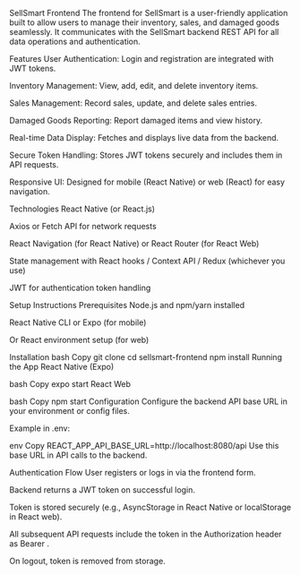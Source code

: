 SellSmart Frontend
The frontend for SellSmart is a user-friendly application built to allow users to manage their inventory, sales, and damaged goods seamlessly. It communicates with the SellSmart backend REST API for all data operations and authentication.

Features
User Authentication: Login and registration are integrated with JWT tokens.

Inventory Management: View, add, edit, and delete inventory items.

Sales Management: Record sales, update, and delete sales entries.

Damaged Goods Reporting: Report damaged items and view history.

Real-time Data Display: Fetches and displays live data from the backend.

Secure Token Handling: Stores JWT tokens securely and includes them in API requests.

Responsive UI: Designed for mobile (React Native) or web (React) for easy navigation.

Technologies
React Native (or React.js)

Axios or Fetch API for network requests

React Navigation (for React Native) or React Router (for React Web)

State management with React hooks / Context API / Redux (whichever you use)

JWT for authentication token handling

Setup Instructions
Prerequisites
Node.js and npm/yarn installed

React Native CLI or Expo (for mobile)

Or React environment setup (for web)

Installation
bash
Copy
git clone <your-frontend-repo-url>
cd sellsmart-frontend
npm install
Running the App
React Native (Expo)

bash
Copy
expo start
React Web

bash
Copy
npm start
Configuration
Configure the backend API base URL in your environment or config files.

Example in .env:

env
Copy
REACT_APP_API_BASE_URL=http://localhost:8080/api
Use this base URL in API calls to the backend.

Authentication Flow
User registers or logs in via the frontend form.

Backend returns a JWT token on successful login.

Token is stored securely (e.g., AsyncStorage in React Native or localStorage in React web).

All subsequent API requests include the token in the Authorization header as Bearer <token>.

On logout, token is removed from storage.
